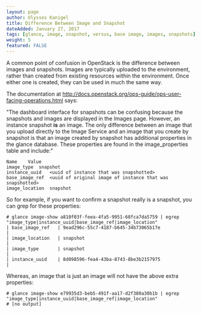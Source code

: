 ```yaml
---
layout: page
author: Ulysses Kanigel
title: Difference Between Image and Snapshot
dateAdded: January 27, 2017
tags: [glance, image, snapshot, versus, base image, images, snapshots]
weight: 5
featured: FALSE
---
```


A common point of confusion in OpenStack is the difference between images and snapshots.  Images are typically uploaded to the environment, rather than created from existing resources within the environment.  Once either one is created, they can be used in much the same way.

The documentation at http://docs.openstack.org/ops-guide/ops-user-facing-operations.html says:

"The dashboard interface for snapshots can be confusing because the snapshots and images are displayed in the Images page. However, an instance snapshot **is** an image. The only difference between an image that you upload directly to the Image Service and an image that you create by snapshot is that an image created by snapshot has additional properties in the glance database. These properties are found in the image_properties table and include:"

```
Name	Value
image_type	snapshot
instance_uuid	<uuid of instance that was snapshotted>
base_image_ref	<uuid of original image of instance that was snapshotted>
image_location	snapshot
```

So for example, if you want to confirm a snapshot really is a snapshot, you can grep for these properties:

```
# glance image-show a810f03f-feea-4fa5-9951-68fca7da5759 | egrep "image_type|instance_uuid|base_image_ref|image_location"
| base_image_ref   | 9ead296c-55c7-4187-b645-34b73065b17e                                             |
| image_location   | snapshot                                                                         |
| image_type       | snapshot                                                                         |
| instance_uuid    | 8d098596-fea4-43ba-8743-8be3b2157975                                             |
```

Whereas, an image that is just an image will not have the above extra properties:

```
# glance image-show e79935d3-beb5-491f-aa17-d2f380a30b1b | egrep "image_type|instance_uuid|base_image_ref|image_location"
# [no output]
```
